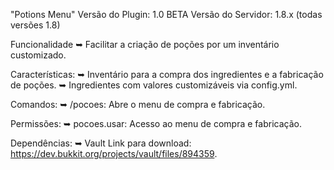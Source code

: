 "Potions Menu"
Versão do Plugin: 1.0 BETA
Versão do Servidor: 1.8.x (todas versões 1.8)

Funcionalidade
➥ Facilitar a criação de poções por um inventário customizado.

Características:
➥ Inventário para a compra dos ingredientes e a fabricação de poções.
➥ Ingredientes com valores customizáveis via config.yml.

Comandos:
➥ /pocoes: Abre o menu de compra e fabricação.

Permissões:
➥ pocoes.usar: Acesso ao menu de compra e fabricação.

Dependências:
➥ Vault
Link para download: https://dev.bukkit.org/projects/vault/files/894359.
